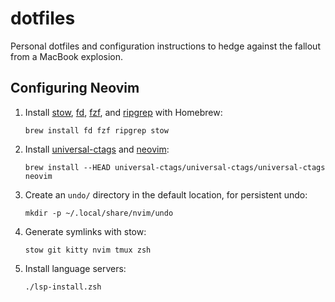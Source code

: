 # dotfiles

Personal dotfiles and configuration instructions to hedge against the fallout from a MacBook explosion.

## Configuring Neovim

1. Install [stow](https://www.gnu.org/software/stow/), [fd](https://github.com/sharkdp/fd), [fzf](https://github.com/junegunn/fzf), and [ripgrep](https://github.com/BurntSushi/ripgrep) with Homebrew:
    ```
    brew install fd fzf ripgrep stow
    ```
1. Install [universal-ctags](https://github.com/universal-ctags/ctags) and [neovim](https://neovim.io/):
    ```
    brew install --HEAD universal-ctags/universal-ctags/universal-ctags neovim
    ```
1. Create an `undo/` directory in the default location, for persistent undo:
    ```
    mkdir -p ~/.local/share/nvim/undo
    ```
1. Generate symlinks with stow:
    ```
    stow git kitty nvim tmux zsh
    ```
1. Install language servers:
    ```
    ./lsp-install.zsh
    ```
